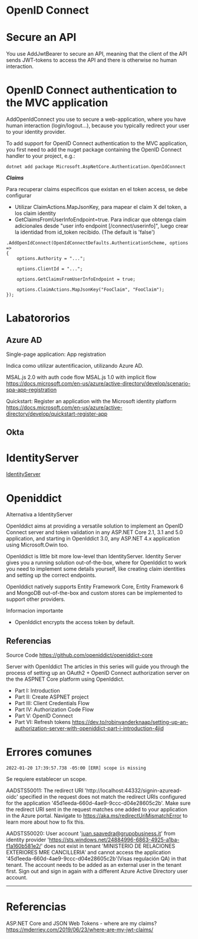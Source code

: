 # OpenID Connect
 
# Secure an API

You use AddJwtBearer to secure an API, meaning that the client of the API sends JWT-tokens to access the API and there is otherwise no human interaction.

# OpenID Connect authentication to the MVC application

AddOpenIdConnect you use to secure a web-application, where you have human interaction (login/logout...), because you typically redirect your user to your identity provider.

To add support for OpenID Connect authentication to the MVC application, you first need to add the nuget package containing the OpenID Connect handler to your project, e.g.:

```
dotnet add package Microsoft.AspNetCore.Authentication.OpenIdConnect
```

***Claims***

Para recuperar claims especificos que existan en el token access, se debe configurar
- Utilizar ClaimActions.MapJsonKey, para mapear el claim X del token, a los claim identity
- GetClaimsFromUserInfoEndpoint=true. Para indicar que obtenga claim adicionales desde "user info endpoint [/connect/userinfo]", luego crear la identidad from id_token recibido. (The default is 'false')


```
.AddOpenIdConnect(OpenIdConnectDefaults.AuthenticationScheme, options =>
{
	options.Authority = "...";

	options.ClientId = "..."; 

	options.GetClaimsFromUserInfoEndpoint = true; 
	
	options.ClaimActions.MapJsonKey("FooClaim", "FooClaim"); 
});
```

# Labatororios

## Azure AD

Single-page application: App registration

Indica como utilizar autentificacion, utilizando Azure AD.

MSAL.js 2.0 with auth code flow
MSAL.js 1.0 with implicit flow
https://docs.microsoft.com/en-us/azure/active-directory/develop/scenario-spa-app-registration


Quickstart: Register an application with the Microsoft identity platform
https://docs.microsoft.com/en-us/azure/active-directory/develop/quickstart-register-app

## Okta

# IdentityServer

[IdentityServer](IdentityServer.md)

# Openiddict

Alternativa a  IdentityServer

OpenIddict aims at providing a versatile solution to implement an OpenID Connect server and token validation in any ASP.NET Core 2.1, 3.1 and 5.0 application, and starting in OpenIddict 3.0, any ASP.NET 4.x application using Microsoft.Owin too.

OpenIddict is little bit more low-level than IdentityServer. Identity Server gives you a running solution out-of-the-box, where for OpenIddict to work you need to implement some details yourself, like creating claim identities and setting up the correct endpoints. 


OpenIddict natively supports Entity Framework Core, Entity Framework 6 and MongoDB out-of-the-box and custom stores can be implemented to support other providers.

Informacion importante
- OpenIddict encrypts the access token by default.



## Referencias

Source Code
https://github.com/openiddict/openiddict-core


Server with OpenIddict
The articles in this series will guide you through the process of setting up an OAuth2 + OpenID Connect authorization server on the the ASPNET Core platform using OpenIddict.
-    Part I: Introduction
-    Part II: Create ASPNET project
-    Part III: Client Credentials Flow
-    Part IV: Authorization Code Flow
-    Part V: OpenID Connect
-    Part VI: Refresh tokens
https://dev.to/robinvanderknaap/setting-up-an-authorization-server-with-openiddict-part-i-introduction-4jid



# Errores comunes

```
2022-01-20 17:39:57.738 -05:00 [ERR] scope is missing
```

Se requiere establecer un scope.



AADSTS50011: The redirect URI 'http://localhost:44332/signin-azuread-oidc' specified in the request does not match the redirect URIs configured for the application '45d1eeda-660d-4ae9-9ccc-d04e28605c2b'. Make sure the redirect URI sent in the request matches one added to your application in the Azure portal. Navigate to https://aka.ms/redirectUriMismatchError to learn more about how to fix this. 


AADSTS50020: User account 'juan.saavedra@grupobusiness.it' from identity provider 'https://sts.windows.net/24884996-6863-4925-a1ba-f1a160b581e2/' does not exist in tenant 'MINISTERIO DE RELACIONES EXTERIORES MRE CANCILLERIA' and cannot access the application '45d1eeda-660d-4ae9-9ccc-d04e28605c2b'(Visas regulación QA) in that tenant. The account needs to be added as an external user in the tenant first. Sign out and sign in again with a different Azure Active Directory user account.


------------

# Referencias

ASP.NET Core and JSON Web Tokens - where are my claims?
https://mderriey.com/2019/06/23/where-are-my-jwt-claims/

